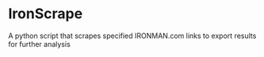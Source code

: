 # IronScrape
A python script that scrapes specified IRONMAN.com links to export results for further analysis 
